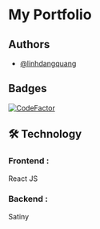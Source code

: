 
# My Portfolio




## Authors

- [@linhdangquang](https://www.github.com/linhdangquang)


## Badges
[![CodeFactor](https://www.codefactor.io/repository/github/linhdangquang/my-portfolio/badge)](https://www.codefactor.io/repository/github/linhdangquang/my-portfolio)



## 🛠 Technology
### Frontend :
React JS
### Backend :
Satiny


